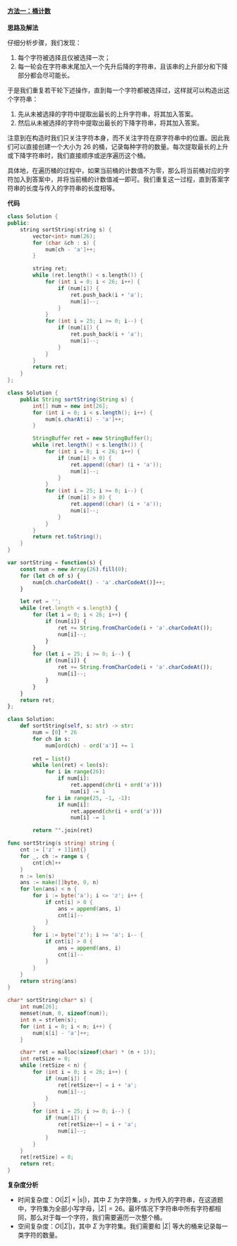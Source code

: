 #### [方法一：桶计数](https://leetcode.cn/problems/increasing-decreasing-string/solutions/147424/shang-sheng-xia-jiang-zi-fu-chuan-by-leetcode-solu/)

**思路及解法**

仔细分析步骤，我们发现：

1.  每个字符被选择且仅被选择一次；
2.  每一轮会在字符串末尾加入一个先升后降的字符串，且该串的上升部分和下降部分都会尽可能长。

于是我们重复若干轮下述操作，直到每一个字符都被选择过，这样就可以构造出这个字符串：

1.  先从未被选择的字符中提取出最长的上升字符串，将其加入答案。
2.  然后从未被选择的字符中提取出最长的下降字符串，将其加入答案。

注意到在构造时我们只关注字符本身，而不关注字符在原字符串中的位置。因此我们可以直接创建一个大小为 $26$ 的桶，记录每种字符的数量。每次提取最长的上升或下降字符串时，我们直接顺序或逆序遍历这个桶。

具体地，在遍历桶的过程中，如果当前桶的计数值不为零，那么将当前桶对应的字符加入到答案中，并将当前桶的计数值减一即可。我们重复这一过程，直到答案字符串的长度与传入的字符串的长度相等。

**代码**

```cpp
class Solution {
public:
    string sortString(string s) {
        vector<int> num(26);
        for (char &ch : s) {
            num[ch - 'a']++;
        }

        string ret;
        while (ret.length() < s.length()) {
            for (int i = 0; i < 26; i++) {
                if (num[i]) {
                    ret.push_back(i + 'a');
                    num[i]--;
                }
            }
            for (int i = 25; i >= 0; i--) {
                if (num[i]) {
                    ret.push_back(i + 'a');
                    num[i]--;
                }
            }
        }
        return ret;
    }
};
```

```java
class Solution {
    public String sortString(String s) {
        int[] num = new int[26];
        for (int i = 0; i < s.length(); i++) {
            num[s.charAt(i) - 'a']++;
        }

        StringBuffer ret = new StringBuffer();
        while (ret.length() < s.length()) {
            for (int i = 0; i < 26; i++) {
                if (num[i] > 0) {
                    ret.append((char) (i + 'a'));
                    num[i]--;
                }
            }
            for (int i = 25; i >= 0; i--) {
                if (num[i] > 0) {
                    ret.append((char) (i + 'a'));
                    num[i]--;
                }
            }
        }
        return ret.toString();
    }
}
```

```js
var sortString = function(s) {
    const num = new Array(26).fill(0);
    for (let ch of s) {
        num[ch.charCodeAt() - 'a'.charCodeAt()]++;
    }

    let ret = '';
    while (ret.length < s.length) {
        for (let i = 0; i < 26; i++) {
            if (num[i]) {
                ret += String.fromCharCode(i + 'a'.charCodeAt());
                num[i]--;
            }
        }
        for (let i = 25; i >= 0; i--) {
            if (num[i]) {
                ret += String.fromCharCode(i + 'a'.charCodeAt());
                num[i]--;
            }
        }
    }
    return ret;
};
```

```python
class Solution:
    def sortString(self, s: str) -> str:
        num = [0] * 26
        for ch in s:
            num[ord(ch) - ord('a')] += 1
        
        ret = list()
        while len(ret) < len(s):
            for i in range(26):
                if num[i]:
                    ret.append(chr(i + ord('a')))
                    num[i] -= 1
            for i in range(25, -1, -1):
                if num[i]:
                    ret.append(chr(i + ord('a')))
                    num[i] -= 1

        return "".join(ret)
```

```go
func sortString(s string) string {
    cnt := ['z' + 1]int{}
    for _, ch := range s {
        cnt[ch]++
    }
    n := len(s)
    ans := make([]byte, 0, n)
    for len(ans) < n {
        for i := byte('a'); i <= 'z'; i++ {
            if cnt[i] > 0 {
                ans = append(ans, i)
                cnt[i]--
            }
        }
        for i := byte('z'); i >= 'a'; i-- {
            if cnt[i] > 0 {
                ans = append(ans, i)
                cnt[i]--
            }
        }
    }
    return string(ans)
}
```

```c
char* sortString(char* s) {
    int num[26];
    memset(num, 0, sizeof(num));
    int n = strlen(s);
    for (int i = 0; i < n; i++) {
        num[s[i] - 'a']++;
    }

    char* ret = malloc(sizeof(char) * (n + 1));
    int retSize = 0;
    while (retSize < n) {
        for (int i = 0; i < 26; i++) {
            if (num[i]) {
                ret[retSize++] = i + 'a';
                num[i]--;
            }
        }
        for (int i = 25; i >= 0; i--) {
            if (num[i]) {
                ret[retSize++] = i + 'a';
                num[i]--;
            }
        }
    }
    ret[retSize] = 0;
    return ret;
}
```

**复杂度分析**

-   时间复杂度：$O(|\Sigma|\times|s|)$，其中 $\Sigma$ 为字符集，$s$ 为传入的字符串，在这道题中，字符集为全部小写字母，$|\Sigma|=26$。最坏情况下字符串中所有字符都相同，那么对于每一个字符，我们需要遍历一次整个桶。
-   空间复杂度：$O(|\Sigma|)$，其中 $\Sigma$ 为字符集。我们需要和 $|\Sigma|$ 等大的桶来记录每一类字符的数量。
